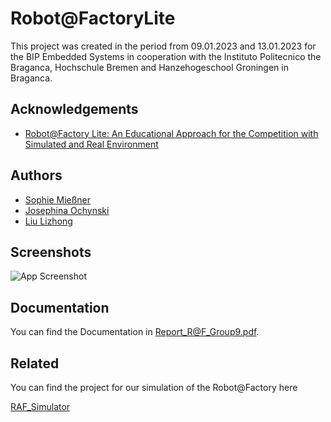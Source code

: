 
# Robot@FactoryLite

This project was created in the period from 09.01.2023 and 13.01.2023 for the BIP Embedded Systems in cooperation with the Instituto Politecnico the Braganca, Hochschule Bremen and Hanzehogeschool Groningen in Braganca.


## Acknowledgements

 - [Robot@Factory Lite: An Educational Approach for the Competition with Simulated and Real Environment](https://core.ac.uk/reader/323508990)

## Authors

- [Sophie Mießner](https://www.github.com/sophiemie)
- [Josephina Ochynski](https://www.github.com/josy12345)
- [Liu Lizhong](https://www.github.com/llzlby)


## Screenshots

![App Screenshot](https://via.placeholder.com/468x300?text=App+Screenshot+Here)


## Documentation

You can find the Documentation in Report_R@F_Group9.pdf.

## Related

You can find the project for our simulation of the Robot@Factory here

[RAF_Simulator](https://github.com/sophiemie/RAF_Simulator)
